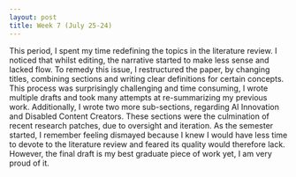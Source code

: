 ```yaml
---
layout: post
title: Week 7 (July 25-24) 
---
```


This period, I spent my time redefining the topics in the literature review. I noticed that whilst editing, the narrative started to make less sense and lacked flow. To remedy this issue, I restructured the paper, by changing titles, combining sections and writing clear definitions for certain concepts. This process was surprisingly challenging and time consuming, I wrote multiple drafts and took many attempts at re-summarizing my previous work. Additionally, I wrote two more sub-sections, regarding AI Innovation and Disabled Content Creators. These sections were the culmination of recent research patches, due to oversight and iteration.  As the semester started, I remember feeling dismayed because I knew I would have less time to devote to the literature review and feared its quality would therefore lack. However, the final draft is my best graduate piece of work yet, I am very proud of it. 
